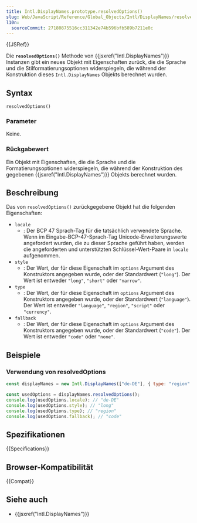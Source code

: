 ```yaml
---
title: Intl.DisplayNames.prototype.resolvedOptions()
slug: Web/JavaScript/Reference/Global_Objects/Intl/DisplayNames/resolvedOptions
l10n:
  sourceCommit: 27180875516cc311342e74b596bfb589b7211e0c
---
```


{{JSRef}}

Die **`resolvedOptions()`** Methode von {{jsxref("Intl.DisplayNames")}} Instanzen
gibt ein neues Objekt mit Eigenschaften zurück, die die Sprache und die Stilformatierungsoptionen widerspiegeln, die während der Konstruktion dieses `Intl.DisplayNames`
Objekts berechnet wurden.

## Syntax

```js-nolint
resolvedOptions()
```

### Parameter

Keine.

### Rückgabewert

Ein Objekt mit Eigenschaften, die die Sprache und die Formatierungsoptionen widerspiegeln, die während der Konstruktion des gegebenen {{jsxref("Intl.DisplayNames")}} Objekts berechnet wurden.

## Beschreibung

Das von `resolvedOptions()` zurückgegebene Objekt hat die folgenden Eigenschaften:

- `locale`
  - : Der BCP 47 Sprach-Tag für die tatsächlich verwendete Sprache. Wenn im Eingabe-BCP-47-Sprach-Tag Unicode-Erweiterungswerte angefordert wurden, die zu dieser Sprache geführt haben, werden die angeforderten und unterstützten Schlüssel-Wert-Paare in `locale` aufgenommen.
- `style`
  - : Der Wert, der für diese Eigenschaft im `options` Argument des
    Konstruktors angegeben wurde, oder der Standardwert (`"long"`). Der Wert ist entweder
    `"long"`, `"short"` oder `"narrow"`.
- `type`
  - : Der Wert, der für diese Eigenschaft im `options` Argument des
    Konstruktors angegeben wurde, oder der Standardwert (`"language"`). Der Wert ist entweder
    `"language"`, `"region"`, `"script"` oder
    `"currency"`.
- `fallback`
  - : Der Wert, der für diese Eigenschaft im `options` Argument des Konstruktors angegeben wurde, oder
    der Standardwert (`"code"`). Der Wert ist entweder `"code"`
    oder `"none"`.

## Beispiele

### Verwendung von resolvedOptions

```js
const displayNames = new Intl.DisplayNames(["de-DE"], { type: "region" });

const usedOptions = displayNames.resolvedOptions();
console.log(usedOptions.locale); // "de-DE"
console.log(usedOptions.style); // "long"
console.log(usedOptions.type); // "region"
console.log(usedOptions.fallback); // "code"
```

## Spezifikationen

{{Specifications}}

## Browser-Kompatibilität

{{Compat}}

## Siehe auch

- {{jsxref("Intl.DisplayNames")}}
